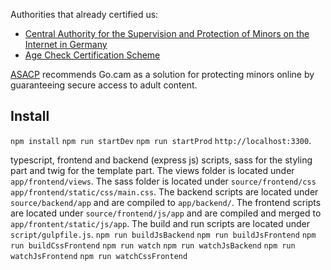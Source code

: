 Authorities that already certified us:

* [Central Authority for the Supervision and Protection of Minors on the Internet in Germany](https://www.kjm-online.de/pressemitteilungen/altersverifikation-persona-gocam/)
* [Age Check Certification Scheme](https://accscheme.com/registry/age-estimation/gsi-development-sas/)

[ASACP](https://www.asacp.org/) recommends Go.cam as a solution for protecting minors online by guaranteeing secure access to adult content.

## Install
`npm install`
`npm run startDev`
`npm run startProd`
 `http://localhost:3300`.

 typescript, frontend and backend (express js) scripts, sass for the styling part and twig for the template part.
The views folder is located under `app/frontend/views`.
The sass folder is located under `source/frontend/css`
`app/frontend/static/css/main.css`.
The backend scripts are located under `source/backend/app` and are compiled to `app/backend/`.
The frontend scripts are located under `source/frontend/js/app` and are compiled and merged to `app/frontent/static/js/app`.
The build and run scripts are located under `script/gulpfile.js`.
`npm run buildJsBackend`
`npm run buildJsFrontend`
`npm run buildCssFrontend`
`npm run watch`
`npm run watchJsBackend`
`npm run watchJsFrontend`
`npm run watchCssFrontend`
